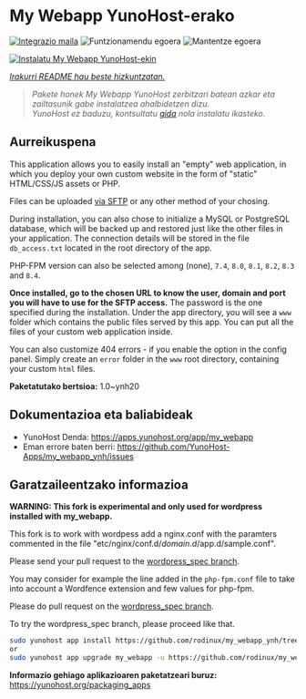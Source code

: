 <!--
Ohart ongi: README hau automatikoki sortu da <https://github.com/YunoHost/apps/tree/master/tools/readme_generator>ri esker
EZ editatu eskuz.
-->

# My Webapp YunoHost-erako

[![Integrazio maila](https://apps.yunohost.org/badge/integration/my_webapp)](https://ci-apps.yunohost.org/ci/apps/my_webapp/)
![Funtzionamendu egoera](https://apps.yunohost.org/badge/state/my_webapp)
![Mantentze egoera](https://apps.yunohost.org/badge/maintained/my_webapp)

[![Instalatu My Webapp YunoHost-ekin](https://install-app.yunohost.org/install-with-yunohost.svg)](https://install-app.yunohost.org/?app=my_webapp)

*[Irakurri README hau beste hizkuntzatan.](./ALL_README.md)*

> *Pakete honek My Webapp YunoHost zerbitzari batean azkar eta zailtasunik gabe instalatzea ahalbidetzen dizu.*  
> *YunoHost ez baduzu, kontsultatu [gida](https://yunohost.org/install) nola instalatu ikasteko.*

## Aurreikuspena

This application allows you to easily install an "empty" web application, in which you deploy your own custom website in the form of "static" HTML/CSS/JS assets or PHP.

Files can be uploaded [via SFTP](https://yunohost.org/en/filezilla) or any other method of your chosing.

During installation, you can also chose to initialize a MySQL or PostgreSQL database, which will be backed up and restored just like the other files in your application. The connection details will be stored in the file `db_access.txt` located in the root directory of the app.

PHP-FPM version can also be selected among (none), `7.4`, `8.0`, `8.1`, `8.2`, `8.3` and `8.4`.

**Once installed, go to the chosen URL to know the user, domain and port you will have to use for the SFTP access.** The password is the one specified during the installation. Under the app directory, you will see a `www` folder which contains the public files served by this app. You can put all the files of your custom web application inside.

You can also customize 404 errors - if you enable the option in the config panel. Simply create an `error` folder in the `www` root directory, containing your custom `html` files. 


**Paketatutako bertsioa:** 1.0~ynh20
## Dokumentazioa eta baliabideak

- YunoHost Denda: <https://apps.yunohost.org/app/my_webapp>
- Eman errore baten berri: <https://github.com/YunoHost-Apps/my_webapp_ynh/issues>

## Garatzaileentzako informazioa

**WARNING: This fork is experimental and only used for wordpress installed with my_webapp.** 

This fork is to work with wordpess add a nginx.conf with the paramters commented in the file "etc/nginx/conf.d/$domain.d/$app.d/sample.conf".

Please send your pull request to the [wordpress_spec branch](https://github.com/rodinux/my_webapp_ynh/tree/worpress_spec).

You may consider for example the line added in the `php-fpm.conf` file to take into account a Wordfence extension and few values for php-fpm.

Please do pull request on the [wordpress_spec branch](https://github.com/rodinux/my_webapp_ynh/tree/wordpress_spec).

To try the wordpress_spec branch, please proceed like that.


``` bash
sudo yunohost app install https://github.com/rodinux/my_webapp_ynh/tree/worpress_spec --debug
or
sudo yunohost app upgrade my_webapp -u https://github.com/rodinux/my_webapp_ynh/tree/wordpress_spec --debug
```

**Informazio gehiago aplikazioaren paketatzeari buruz:** <https://yunohost.org/packaging_apps>
